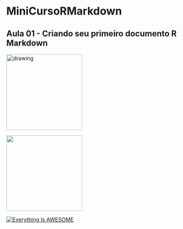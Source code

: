 # MiniCursoRMarkdown

## Aula 01 - Criando seu primeiro documento R Markdown

<img src="drawing.jpg" alt="drawing" width="200"/>

[<img src="https://i3.ytimg.com/vi/oEfURbLH0dA/maxresdefault.jpg" width="200">](http://google.com.au/)

[![Everything Is AWESOME](https://i3.ytimg.com/vi/oEfURbLH0dA/maxresdefault.jpg)](https://youtu.be/oEfURbLH0dA?list=PL5tyjyaX9n4PFlUtJkuuMpl9wbzQ4uFKu "Everything Is AWESOME")
